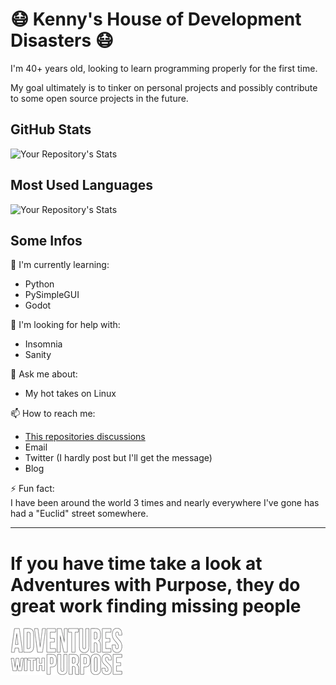 
# 😷 Kenny's House of Development Disasters 😷
I'm 40+ years old, looking to learn programming properly for the first time.  

My goal ultimately is to tinker on personal projects and possibly contribute to some open source projects in the future.

## GitHub Stats
![Your Repository's Stats](https://github-readme-stats.vercel.app/api?username=kennyh7279&show_icons=true)
## Most Used Languages
![Your Repository's Stats](https://github-readme-stats.vercel.app/api/top-langs/?username=kennyh7279&layout=compact)

## Some Infos  

🧠 I'm currently learning:
* Python
* PySimpleGUI
* Godot

🤔 I'm looking for help with:
* Insomnia
* Sanity  

💬 Ask me about:
* My hot takes on Linux

📫 How to reach me:  
  
* [This repositories discussions](https://github.com/kennyh7279/kennyh7279/discussions)
* Email
* Twitter (I hardly post but I'll get the message)
* Blog

⚡️ Fun fact:  
I have been around the world 3 times and nearly everywhere I've gone has had a "Euclid" street somewhere.

---
# If you have time take a look at Adventures with Purpose, they do great work finding missing people
[![Adventures_With_Purpose](awp.png)](https://adventureswithpurpose.com/)

